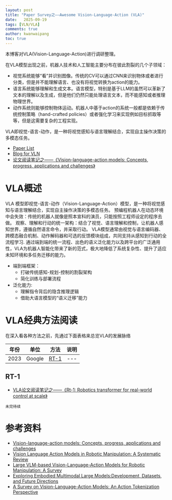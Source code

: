 ```yaml
---
layout: post
title: "Paper Survey之——Awesome Vision-Language-Action (VLA)"
date:   2025-09-19
tags: [VLN/VLA]
comments: true
author: kwanwaipang
toc: true
---
```



<!-- * 目录
{:toc} -->



本博客对VLA(Vision-Language-Action)进行调研整理。

在VLA模型出现之前，机器人技术和人工智能主要分布在彼此割裂的几个子领域：
* 视觉系统能够“看”并识别图像。传统的CV可以通过CNN来识别物体或者进行分类，但是并不能理解语言、也没有将视觉转换为action的能力。
* 语言系统能够理解和生成文本。语言模型，特别是基于LLM的虽然可以革新了文本的理解以及生成，但是他们仍然只能处理语言文本，而不能感知或者推理物理世界。
* 动作系统则能够控制物体运动。机器人中基于action的系统一般都是依赖于传统控制策略（hand-crafted policies）或者强化学习来实现例如目标抓取等等，但是这需要复杂的工程实现。

VLA即视觉-语言-动作，是一种将视觉感知与语言理解结合，实现自主操作决策的多模态任务。

* [Paper List](https://github.com/KwanWaiPang/Awesome-VLN#VLA)
* [Blog for VLN](https://kwanwaipang.github.io/VLN/)
* [论文阅读笔记之——《Vision-language-action models: Concepts, progress, applications and challenges》](https://kwanwaipang.github.io/VLA-survey-2025/)


<!-- !!!!!!!!!!!!!!!!!!!!!!!!!!!!!!!!!!!!!!!!!!!!!!!!!!!!!!!!!!!!!!!!!!!!!!!!!!!!!!!!!!!!!!!!!!!!!!!!!!!!!!!!!!!!!!!!!!!!!!!!!!! -->

# VLA概述
VLA 模型即视觉-语言-动作（Vision-Language-Action）模型，是一种将视觉感知与语言理解结合，实现自主操作决策的多模态任务。
预编程机器人在动态环境中会失效：传统的机器人就像是照本宣科的演员，只能按照工程师设定的程序去做。
观察、理解和行动的统一架构：结合了视觉、语言理解和控制，让机器人感知世界，遵循自然语言命令，并采取行动。
VLA模型通常由视觉与语言编码器、跨模态融合机制、动作解码器和可选的反馈模块组成，共同支持从感知到行动的全流程学习.
通过端到端的统一流程、出色的语义泛化能力以及跨平台的广泛通用性，VLA为机器人智能化带来了新的范式，极大地降低了系统复杂性、提升了适应未知环境和多任务迁移的能力。
* 端到端框架：
  * 打破传统感知-规划-控制的割裂架构
  * 简化训练与部署流程
* 泛化能力:
  * 理解指令背后的隐含推理逻辑
  * 借助大语言模型的“语义迁移”能力

# VLA经典方法阅读

在深入看各种方法之前，先通过下面表格来总览VLA的发展脉络

<!-- [![Github stars](https://img.shields.io/github/stars/***.svg)]() -->

| 年份 | 单位 | 方法 | 说明 |
|:-----:|:-----:|:-----:|:-----:|
|2023|Google|[RT-1](https://arxiv.org/pdf/2212.06817)|---|


## RT-1
* [VLA论文阅读笔记之——《Rt-1: Robotics transformer for real-world control at scale》](https://kwanwaipang.github.io/VLA-RT1/)






~~~
未完待续
~~~








# 参考资料
* [Vision-language-action models: Concepts, progress, applications and challenges](https://arxiv.org/pdf/2505.04769?)
* [Vision Language Action Models in Robotic Manipulation: A Systematic Review](https://arxiv.org/pdf/2507.10672)
* [Large VLM-based Vision-Language-Action Models for Robotic Manipulation: A Survey](https://arxiv.org/pdf/2508.13073?)
* [Exploring Embodied Multimodal Large Models:Development, Datasets, and Future Directions](https://arxiv.org/pdf/2502.15336?)
* [A Survey on Vision-Language-Action Models: An Action Tokenization Perspective](https://arxiv.org/pdf/2507.01925)


